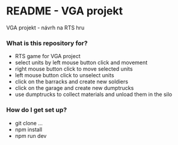 # README - VGA projekt #

VGA projekt - návrh na RTS hru

### What is this repository for? ###

* RTS game for VGA project
* select units by left mouse button click and movement
* right mouse button click to move selected units
* left mouse button click to unselect units
* click on the barracks and create new soldiers
* click on the garage and create new dumptrucks
* use dumptrucks to collect materials and unload them in the silo

### How do I get set up? ###

* git clone ...
* npm install
* npm run dev
